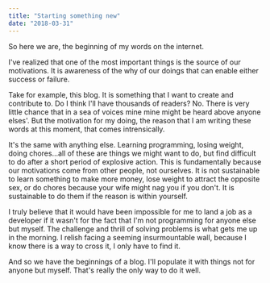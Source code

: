```yaml
---
title: "Starting something new"
date: "2018-03-31"
---
```


So here we are, the beginning of my words on the internet.

I've realized that one of the most important things is the source of our motivations. It is awareness of the why of our doings that can enable either success or failure.

Take for example, this blog. It is something that I want to create and contribute to. Do I think I'll have thousands of readers? No. There is very little chance that in a sea of voices mine mine might be heard above anyone elses'. But the motivation for my doing, the reason that I am writing these words at this moment, that comes intrensically.

It's the same with anything else. Learning programming, losing weight, doing chores...all of these are things we might want to do, but find difficult to do after a short period of explosive action. This is fundamentally because our motivations come from other people, not ourselves. It is not sustainable to learn something to make more money, lose weight to attract the opposite sex, or do chores because your wife might nag you if you don't. It is sustainable to do them if the reason is within yourself.

I truly believe that it would have been impossible for me to land a job as a developer if it wasn't for the fact that I'm not programming for anyone else but myself. The challenge and thrill of solving problems is what gets me up in the morning. I relish facing a seeming insurmountable wall, because I know there is a way to cross it, I only have to find it.

And so we have the beginnings of a blog. I'll populate it with things not for anyone but myself. That's really the only way to do it well.